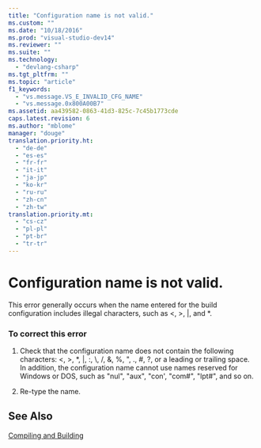 ```yaml
---
title: "Configuration name is not valid."
ms.custom: ""
ms.date: "10/18/2016"
ms.prod: "visual-studio-dev14"
ms.reviewer: ""
ms.suite: ""
ms.technology: 
  - "devlang-csharp"
ms.tgt_pltfrm: ""
ms.topic: "article"
f1_keywords: 
  - "vs.message.VS_E_INVALID_CFG_NAME"
  - "vs.message.0x800A00B7"
ms.assetid: aa439582-0863-41d3-825c-7c45b1773cde
caps.latest.revision: 6
ms.author: "mblome"
manager: "douge"
translation.priority.ht: 
  - "de-de"
  - "es-es"
  - "fr-fr"
  - "it-it"
  - "ja-jp"
  - "ko-kr"
  - "ru-ru"
  - "zh-cn"
  - "zh-tw"
translation.priority.mt: 
  - "cs-cz"
  - "pl-pl"
  - "pt-br"
  - "tr-tr"
---
```

# Configuration name is not valid.
This error generally occurs when the name entered for the build configuration includes illegal characters, such as \<, >, &#124;, and *.  
  
### To correct this error  
  
1.  Check that the configuration name does not contain the following characters: \<, >, *, &#124;, :, \\, /, &, %, ", ., #, ?, or a leading or trailing space. In addition, the configuration name cannot use names reserved for Windows or DOS, such as "nul", "aux", "con', "com#", "lpt#", and so on.  
  
2.  Re-type the name.  
  
## See Also  
 [Compiling and Building](../ide/compiling-and-building-in-visual-studio.md)